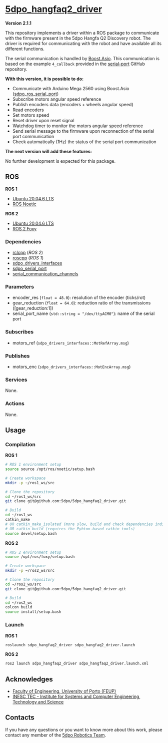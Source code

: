 # [5dpo_hangfaq2_driver](https://github.com/5dpo/5dpo_hangfaq2_driver)

**Version 2.1.1**

This repository implements a driver within a ROS package to communicate with the
firmware present in the 5dpo Hangfa Q2 Discovery robot. The driver is required
for communicating with the robot and have available all its different functions.

The serial communication is handled by
[Boost.Asio](https://www.boost.org/doc/libs/1_80_0/doc/html/boost_asio.html).
This communication is based on the example `4_callback` provided in the
[serial-port](https://github.com/fedetft/serial-port) GitHub repository.

**With this version, it is possible to do:**

- Communicate with Arduino Mega 2560 using Boost.Asio
  ([sdpo_ros_serial_port](https://github.com/5dpo/5dpo_ros_serial_port))
- Subscribe motors angular speed reference
- Publish encoders data (encoders + wheels angular speed)
- Read encoders
- Set motors speed
- Reset driver upon reset signal
- Watchdog timer to monitor the motors angular speed reference
- Send serial message to the firmware upon reconnection of the serial port
  communication
- Check automatically (1Hz) the status of the serial port communication

**The next version will add these features:**

No further development is expected for this package.

## ROS

**ROS 1**

- [Ubuntu 20.04.6 LTS](https://releases.ubuntu.com/focal/)
- [ROS Noetic](https://wiki.ros.org/noetic)

**ROS 2**

- [Ubuntu 20.04.6 LTS](https://releases.ubuntu.com/focal/)
- [ROS 2 Foxy](https://docs.ros.org/en/foxy/)

### Dependencies

- [rclcpp](https://index.ros.org/r/rclcpp/) (_ROS 2_)
- [roscpp](https://wiki.ros.org/roscpp/) (_ROS 1_)
- [sdpo_drivers_interfaces](https://github.com/5dpo/5dpo_drivers_interfaces)
- [sdpo_serial_port](https://github.com/5dpo/5dpo_serial_port)
- [serial_communication_channels](https://github.com/5dpo/serial_communication_channels)

### Parameters

- encoder_res (`float = 48.0`): resolution of the encoder (ticks/rot)
- gear_reduction (`float = 64.0`): reduction ratio of the transmissions
  (\[gear_reduction:1\])
- serial_port_name (`std::string = "/dev/ttyACM0"`): name of the serial port

### Subscribes

- motors_ref (`sdpo_drivers_interfaces::MotRefArray.msg`)

### Publishes

- motors_enc (`sdpo_drivers_interfaces::MotEncArray.msg`)

### Services

None.

### Actions

None.

## Usage

### Compilation

**ROS 1**

```sh
# ROS 1 environment setup
source source /opt/ros/noetic/setup.bash

# Create workspace
mkdir -p ~/ros1_ws/src

# Clone the repository
cd ~/ros1_ws/src
git clone git@github.com:5dpo/5dpo_hangfaq2_driver.git

# Build
cd ~/ros1_ws
catkin_make
# OR catkin_make_isolated (more slow, build and check dependencies individually)
# OR catkin build (requires the Pyhton-based catkin tools)
source devel/setup.bash
```

**ROS 2**

```sh
# ROS 2 environment setup
source /opt/ros/foxy/setup.bash

# Create workspace
mkdir -p ~/ros2_ws/src

# Clone the repository
cd ~/ros2_ws/src
git clone git@github.com:5dpo/5dpo_hangfaq2_driver.git

# Build
cd ~/ros2_ws
colcon build
source install/setup.bash
```

### Launch

**ROS 1**

```sh
roslaunch sdpo_hangfaq2_driver sdpo_hangfaq2_driver.launch
```

**ROS 2**

```sh
ros2 launch sdpo_hangfaq2_driver sdpo_hangfaq2_driver.launch.xml
```

## Acknowledges

- [Faculty of Engineering, University of Porto (FEUP)](https://sigarra.up.pt/feup/en/)
- [INESC TEC - Institute for Systems and Computer Engineering, Technology and Science](https://www.inesctec.pt/en/)

## Contacts

If you have any questions or you want to know more about this work, please
contact any member of the [5dpo Robotics Team](https://5dpo.github.io/).
